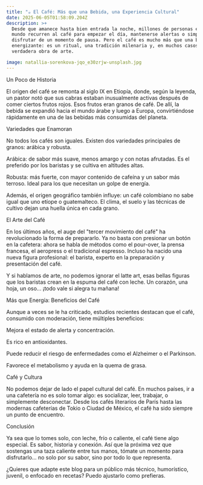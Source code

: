 ```yaml
---
title: "☕ El Café: Más que una Bebida, una Experiencia Cultural"
date: 2025-06-05T01:58:09.204Z
description: >+
  Desde que amanece hasta bien entrada la noche, millones de personas en todo el
  mundo recurren al café para empezar el día, mantenerse alertas o simplemente
  disfrutar de un momento de pausa. Pero el café es mucho más que una bebida
  energizante: es un ritual, una tradición milenaria y, en muchos casos, una
  verdadera obra de arte.

image: natallia-sorenkova-jqo_e30zrjw-unsplash.jpg
---
```

Un Poco de Historia

El origen del café se remonta al siglo IX en Etiopía, donde, según la leyenda, un pastor notó que sus cabras estaban inusualmente activas después de comer ciertos frutos rojos. Esos frutos eran granos de café. De allí, la bebida se expandió hacia el mundo árabe y luego a Europa, convirtiéndose rápidamente en una de las bebidas más consumidas del planeta.



Variedades que Enamoran

No todos los cafés son iguales. Existen dos variedades principales de granos: arábica y robusta.



Arábica: de sabor más suave, menos amargo y con notas afrutadas. Es el preferido por los baristas y se cultiva en altitudes altas.



Robusta: más fuerte, con mayor contenido de cafeína y un sabor más terroso. Ideal para los que necesitan un golpe de energía.



Además, el origen geográfico también influye: un café colombiano no sabe igual que uno etíope o guatemalteco. El clima, el suelo y las técnicas de cultivo dejan una huella única en cada grano.



El Arte del Café

En los últimos años, el auge del "tercer movimiento del café" ha revolucionado la forma de prepararlo. Ya no basta con presionar un botón en la cafetera: ahora se habla de métodos como el pour-over, la prensa francesa, el aeropress o el tradicional espresso. Incluso ha nacido una nueva figura profesional: el barista, experto en la preparación y presentación del café.



Y si hablamos de arte, no podemos ignorar el latte art, esas bellas figuras que los baristas crean en la espuma del café con leche. Un corazón, una hoja, un oso... ¡todo vale si alegra tu mañana!



Más que Energía: Beneficios del Café

Aunque a veces se le ha criticado, estudios recientes destacan que el café, consumido con moderación, tiene múltiples beneficios:



Mejora el estado de alerta y concentración.



Es rico en antioxidantes.



Puede reducir el riesgo de enfermedades como el Alzheimer o el Parkinson.



Favorece el metabolismo y ayuda en la quema de grasa.



Café y Cultura

No podemos dejar de lado el papel cultural del café. En muchos países, ir a una cafetería no es solo tomar algo: es socializar, leer, trabajar, o simplemente desconectar. Desde los cafés literarios de París hasta las modernas cafeterías de Tokio o Ciudad de México, el café ha sido siempre un punto de encuentro.



Conclusión

Ya sea que lo tomes solo, con leche, frío o caliente, el café tiene algo especial. Es sabor, historia y conexión. Así que la próxima vez que sostengas una taza caliente entre tus manos, tómate un momento para disfrutarlo… no solo por su sabor, sino por todo lo que representa.



¿Quieres que adapte este blog para un público más técnico, humorístico, juvenil, o enfocado en recetas? Puedo ajustarlo como prefieras.